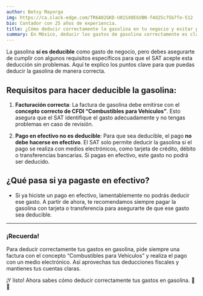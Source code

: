 ```yaml
---
author: Betsy Mayorga
img: https://ca.slack-edge.com/TR6A02GKD-U01SX0EGVBN-f4d25c75b7fe-512
bio: Contador con 25 años de experiencia.
title: ¿Cómo deducir correctamente la gasolina en tu negocio y evitar problemas con el SAT? 🚗💰
summary: En México, deducir los gastos de gasolina correctamente es clave para quienes buscan optimizar su carga fiscal, especialmente empresarios, profesionistas independientes y pequeñas empresas.
---
```

La gasolina **sí es deducible** como gasto de negocio, pero debes asegurarte de cumplir con algunos requisitos específicos para que el SAT acepte esta deducción sin problemas. Aquí te explico los puntos clave para que puedas deducir la gasolina de manera correcta.

## Requisitos para hacer deducible la gasolina:

1. **Facturación correcta**: La factura de gasolina debe emitirse con el **concepto correcto de CFDI “Combustibles para Vehículos”**. Esto asegura que el SAT identifique el gasto adecuadamente y no tengas problemas en caso de revisión.
    
2. **Pago en efectivo no es deducible**: Para que sea deducible, el pago **no debe hacerse en efectivo**. El SAT solo permite deducir la gasolina si el pago se realiza con medios electrónicos, como tarjeta de crédito, débito o transferencias bancarias. Si pagas en efectivo, este gasto no podrá ser deducido.
    

## ¿Qué pasa si ya pagaste en efectivo?

- Si ya hiciste un pago en efectivo, lamentablemente no podrás deducir ese gasto. A partir de ahora, te recomendamos siempre pagar la gasolina con tarjeta o transferencia para asegurarte de que ese gasto sea deducible.

---

### ¡Recuerda!

Para deducir correctamente tus gastos en gasolina, pide siempre una factura con el concepto “Combustibles para Vehículos” y realiza el pago con un medio electrónico. Así aprovechas tus deducciones fiscales y mantienes tus cuentas claras.

¡Y listo! Ahora sabes cómo deducir correctamente tus gastos en gasolina. 🚗💸
